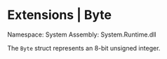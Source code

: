 # Extensions | Byte

Namespace: System
Assembly: System.Runtime.dll

The `Byte` struct represents an 8-bit unsigned integer.
<br>